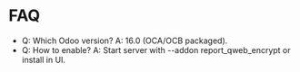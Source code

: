 # FAQ

- Q: Which Odoo version? A: 16.0 (OCA/OCB packaged).
- Q: How to enable? A: Start server with --addon report_qweb_encrypt or install in UI.
